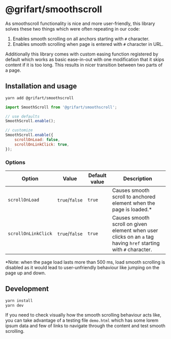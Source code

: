 # @grifart/smoothscroll

As smoothscroll functionality is nice and more user-friendly, this library solves these two things which were often repeating in our code:

1. Enables smooth scrolling on all anchors starting with `#` character.
2. Enables smooth scrolling when page is entered with `#` character in URL.

Additionally this library comes with custom easing function registered by default which works as basic ease-in-out with one modification that it skips content if it is too long. This results in nicer transition between two parts of a page.


## Installation and usage

```bash
yarn add @grifart/smoothscroll
```

```javascript
import SmoothScroll from '@grifart/smoothscroll';

// use defaults
SmoothScroll.enable();

// customize
SmoothScroll.enable({
	scrollOnLoad: false,
	scrollOnLinkClick: true,
});
```

### Options

| Option | Value | Default value | Description |
| --- | --- | --- | --- |
| `scrollOnLoad` | `true`/`false` | `true` | Causes smooth scroll to anchored element when the page is loaded.\*
| `scrollOnLinkClick` | `true`/`false` | `true` | Causes smooth scroll on given element when user clicks on an `a` tag having `href` starting with `#` character.

\*Note: when the page load lasts more than 500 ms, load smooth scrolling is disabled as it would lead to user-unfriendly behaviour like jumping on the page up and down.


## Development

```bash
yarn install
yarn dev
```

If you need to check visually how the smooth scrolling behaviour acts like, you can take advantage of a testing file `demo.html` which has some lorem ipsum data and few of links to navigate through the content and test smooth scrolling.
